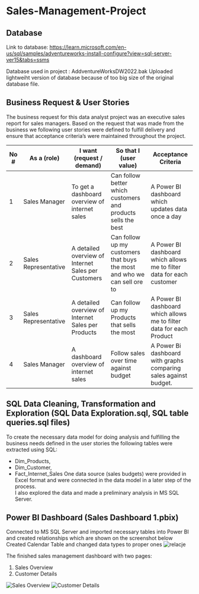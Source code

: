 # Sales-Management-Project

## Database
Link to database: https://learn.microsoft.com/en-us/sql/samples/adventureworks-install-configure?view=sql-server-ver15&tabs=ssms
<p>Database used in project : AddventureWorksDW2022.bak
Uploaded lightweiht version of database because of too big size of the original database file.

## Business Request & User Stories
The business request for this data analyst project was an executive sales report for sales managers. 
Based on the request that was made from the business we following user stories were defined to fulfill delivery and ensure that acceptance criteria’s were maintained throughout the project.


| No # | As a (role)          | I want (request / demand)                           | So that I (user value)                                                   | Acceptance Criteria                                                   |
|------|----------------------|-----------------------------------------------------|--------------------------------------------------------------------------|-----------------------------------------------------------------------|
| 1    | Sales Manager        | To get a dashboard overview of internet sales       | Can follow better which customers and products sells the best            | A Power BI dashboard which updates data once a day                    |
| 2    | Sales Representative | A detailed overview of Internet Sales per Customers | Can follow up my customers that buys the most and who we can sell ore to | A Power BI dashboard which allows me to filter data for each customer |
| 3    | Sales Representative | A detailed overview of Internet Sales per Products  | Can follow up my Products that sells the most                            | A Power BI dashboard which allows me to filter data for each Product  |
| 4    | Sales Manager        | A dashboard overview of internet sales              | Follow sales over time against budget                                    | A Power Bi dashboard with graphs comparing sales against budget.      |

## SQL Data Cleaning, Transformation and Exploration (SQL Data Exploration.sql, SQL table queries.sql files)
To create the necessary data model for doing analysis and fulfilling the business needs defined in the user stories the following tables were extracted using SQL:
- Dim_Products,
- Dim_Customer,
- Fact_Internet_Sales
One data source (sales budgets) were provided in Excel format and were connected in the data model in a later step of the process.
<br /> I also explored the data and made a preliminary analysis in MS SQL Server.

## Power BI Dashboard (Sales Dashboard 1.pbix)
Connected to MS SQL Server and imported necessary tables into Power BI and created relationships which are shown on the screenshot below
<br /> Created Calendar Table and changed data types to proper ones
![relacje](https://github.com/WiktorPaprocki/Sales-Management-Project/assets/125204368/3c3793f1-127c-47e5-a0e8-0b6a06213275)

The finished sales management dashboard with two pages:
  1. Sales Overview
  2. Customer Details

![Sales Overview](https://github.com/WiktorPaprocki/Sales-Management-Project/assets/125204368/2d13b919-5343-4da2-85cb-41bfdc388e2a)
![Customer Details](https://github.com/WiktorPaprocki/Sales-Management-Project/assets/125204368/21d2bbf0-7c1a-445c-8040-72e3837eacfe)

